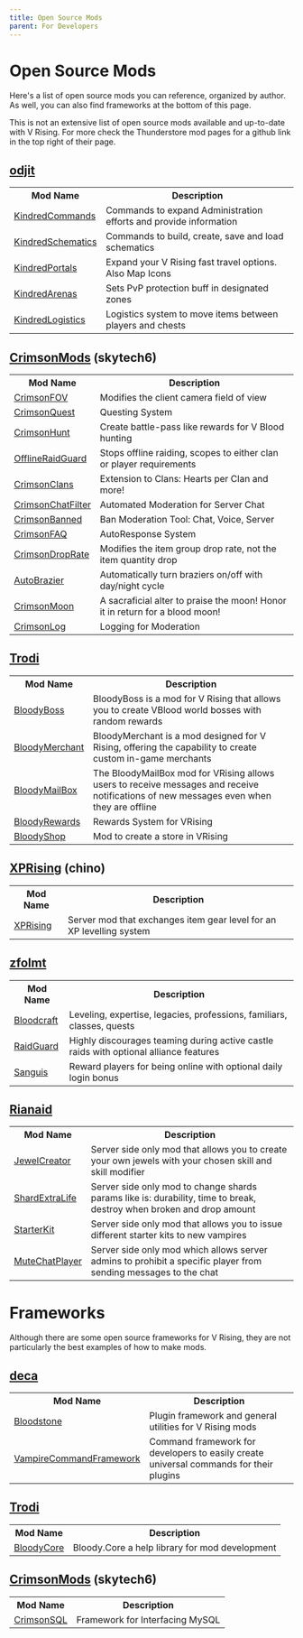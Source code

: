 ```yaml
---
title: Open Source Mods
parent: For Developers
---
```


<h1>Open Source Mods</h1>

<p>Here's a list of open source mods you can reference, organized by author. As well, you can also find frameworks at the bottom of this page.</p>

<p>This is not an extensive list of open source mods available and up-to-date with V Rising. For more check the Thunderstore mod pages for a github link in the top right of their page.</p>

<h2><a href="https://github.com/Odjit">odjit</a></h2>
<table>
  <tr>
    <th>Mod Name</th>
    <th>Description</th>
  </tr>
  <tr>
    <td><a href="https://github.com/Odjit/KindredCommands">KindredCommands</a></td>
    <td>Commands to expand Administration efforts and provide information</td>
  </tr>
  <tr>
    <td><a href="https://github.com/Odjit/KindredSchematics">KindredSchematics</a></td>
    <td>Commands to build, create, save and load schematics</td>
  </tr>
  <tr>
    <td><a href="https://github.com/Odjit/KindredPortals">KindredPortals</a></td>
    <td>Expand your V Rising fast travel options. Also Map Icons</td>
  </tr>
  <tr>
    <td><a href="https://github.com/Odjit/KindredArenas">KindredArenas</a></td>
    <td>Sets PvP protection buff in designated zones</td>
  </tr>
  <tr>
    <td><a href="https://github.com/Odjit/KindredLogistics">KindredLogistics</a></td>
    <td>Logistics system to move items between players and chests</td>
  </tr>
</table>

<h2><a href="https://github.com/CrimsonMods">CrimsonMods</a> (skytech6)</h2>
<table>
  <tr>
    <th>Mod Name</th>
    <th>Description</th>
  </tr>
  <tr>
    <td><a href="https://github.com/CrimsonMods/CrimsonFOV">CrimsonFOV</a></td>
    <td>Modifies the client camera field of view</td>
  </tr>
  <tr>
    <td><a href="https://github.com/CrimsonMods/CrimsonQuest">CrimsonQuest</a></td>
    <td>Questing System</td>
  </tr>
  <tr>
    <td><a href="https://thunderstore.io/c/v-rising/p/skytech6/CrimsonHunt/">CrimsonHunt</a></td>
    <td>Create battle-pass like rewards for V Blood hunting</td>
  </tr>
  <tr>
    <td><a href="https://github.com/CrimsonMods/OfflineRaidGuard">OfflineRaidGuard</a></td>
    <td>Stops offline raiding, scopes to either clan or player requirements</td>
  </tr>
  <tr>
    <td><a href="https://github.com/CrimsonMods/CrimsonClans">CrimsonClans</a></td>
    <td>Extension to Clans: Hearts per Clan and more!</td>
  </tr>
  <tr>
    <td><a href="https://github.com/CrimsonMods/CrimsonChatFilter">CrimsonChatFilter</a></td>
    <td>Automated Moderation for Server Chat</td>
  </tr>
  <tr>
    <td><a href="https://github.com/CrimsonMods/CrimsonBanned">CrimsonBanned</a></td>
    <td>Ban Moderation Tool: Chat, Voice, Server</td>
  </tr>
  <tr>
    <td><a href="https://github.com/CrimsonMods/CrimsonFAQ">CrimsonFAQ</a></td>
    <td>AutoResponse System</td>
  </tr>
  <tr>
    <td><a href="https://github.com/CrimsonMods/CrimsonDropRate">CrimsonDropRate</a></td>
    <td>Modifies the item group drop rate, not the item quantity drop</td>
  </tr>
  <tr>
    <td><a href="https://github.com/CrimsonMods/AutoBrazier">AutoBrazier</a></td>
    <td>Automatically turn braziers on/off with day/night cycle</td>
  </tr>
  <tr>
    <td><a href="https://github.com/CrimsonMods/CrimsonMoon">CrimsonMoon</a></td>
    <td>A sacraficial alter to praise the moon! Honor it in return for a blood moon!</td>
  </tr>
  <tr>
    <td><a href="https://github.com/CrimsonMods/CrimsonLog">CrimsonLog</a></td>
    <td>Logging for Moderation</td>
  </tr>
</table>

<h2><a href="https://github.com/oscarpedrero/">Trodi</a></h2>
<table>
  <tr>
    <th>Mod Name</th>
    <th>Description</th>
  </tr>
  <tr>
    <td><a href="https://github.com/oscarpedrero/BloodyBoss">BloodyBoss</a></td>
    <td>BloodyBoss is a mod for V Rising that allows you to create VBlood world bosses with random rewards</td>
  </tr>
  <tr>
    <td><a href="https://thunderstore.io/c/v-rising/p/Trodi/BloodyMerchant/">BloodyMerchant</a></td>
    <td>BloodyMerchant is a mod designed for V Rising, offering the capability to create custom in-game merchants</td>
  </tr>
  <tr>
    <td><a href="https://thunderstore.io/c/v-rising/p/Trodi/BloodyMailBox/">BloodyMailBox</a></td>
    <td>The BloodyMailBox mod for VRising allows users to receive messages and receive notifications of new messages even when they are offline</td>
  </tr>
  <tr>
    <td><a href="https://github.com/oscarpedrero/BloodyRewards">BloodyRewards</a></td>
    <td>Rewards System for VRising</td>
  </tr>
  <tr>
    <td><a href="https://github.com/oscarpedrero/BloodyShop">BloodyShop</a></td>
    <td>Mod to create a store in VRising</td>
  </tr>
</table>

<h2><a href="https://github.com/aontas">XPRising</a> (chino)</h2>
<table>
  <tr>
    <th>Mod Name</th>
    <th>Description</th>
  </tr>
  <tr>
    <td><a href="https://github.com/aontas/XPRising">XPRising</a></td>
    <td>Server mod that exchanges item gear level for an XP levelling system</td>
  </tr>
</table>

<h2><a href="https://github.com/mfoltz">zfolmt</a></h2>
<table>
  <tr>
    <th>Mod Name</th>
    <th>Description</th>
  </tr>
  <tr>
    <td><a href="https://github.com/mfoltz/Bloodcraft">Bloodcraft</a></td>
    <td>Leveling, expertise, legacies, professions, familiars, classes, quests</td>
  </tr>
  <tr>
    <td><a href="https://github.com/mfoltz/RaidGuard">RaidGuard</a></td>
    <td>Highly discourages teaming during active castle raids with optional alliance features</td>
  </tr>
  <tr>
    <td><a href="https://github.com/mfoltz/Sanguis">Sanguis</a></td>
    <td>Reward players for being online with optional daily login bonus</td>
  </tr>
</table>

<h2><a href="https://github.com/Rianaid">Rianaid</a></h2>
<table>
  <tr>
    <th>Mod Name</th>
    <th>Description</th>
  </tr>
  <tr>
    <td><a href="https://github.com/Rianaid/JewelCreator">JewelCreator</a></td>
    <td>Server side only mod that allows you to create your own jewels with your chosen skill and skill modifier</td>
  </tr>
  <tr>
    <td><a href="https://github.com/Rianaid/ShardExtraLife">ShardExtraLife</a></td>
    <td>Server side only mod to change shards params like is: durability, time to break, destroy when broken and drop amount</td>
  </tr>
  <tr>
    <td><a href="https://github.com/Rianaid/StarterKit">StarterKit</a></td>
    <td>Server side only mod that allows you to issue different starter kits to new vampires</td>
  </tr>
  <tr>
    <td><a href="https://github.com/Rianaid/MuteChatPlayer">MuteChatPlayer</a></td>
    <td>Server side only mod which allows server admins to prohibit a specific player from sending messages to the chat</td>
  </tr>
</table>

<h1>Frameworks</h1>

<p>Although there are some open source frameworks for V Rising, they are not particularly the best examples of how to make mods.</p>

<h2><a href="https://github.com/decaprime">deca</a></h2>
<table>
  <tr>
    <th>Mod Name</th>
    <th>Description</th>
  </tr>
  <tr>
    <td><a href="https://github.com/decaprime/Bloodstone">Bloodstone</a></td>
    <td>Plugin framework and general utilities for V Rising mods</td>
  </tr>
  <tr>
    <td><a href="https://github.com/decaprime/VampireCommandFramework">VampireCommandFramework</a></td>
    <td>Command framework for developers to easily create universal commands for their plugins</td>
  </tr>
</table>

<h2><a href="https://github.com/oscarpedrero/">Trodi</a></h2>
<table>
  <tr>
    <th>Mod Name</th>
    <th>Description</th>
  </tr>
  <tr>
    <td><a href="https://github.com/oscarpedrero/BloodyCore">BloodyCore</a></td>
    <td>Bloody.Core a help library for mod development</td>
  </tr>
</table>

<h2><a href="https://github.com/CrimsonMods/">CrimsonMods</a> (skytech6)</h2>
<table>
  <tr>
    <th>Mod Name</th>
    <th>Description</th>
  </tr>
  <tr>
    <td><a href="https://github.com/CrimsonMods/CrimsonSQL">CrimsonSQL</a></td>
    <td>Framework for Interfacing MySQL</td>
  </tr>
</table>

